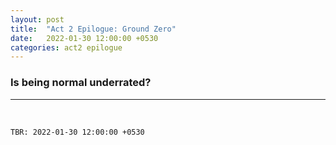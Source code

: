 ```yaml
--- 
layout: post
title:  "Act 2 Epilogue: Ground Zero"
date:   2022-01-30 12:00:00 +0530
categories: act2 epilogue
---
```

### Is being normal underrated?

<!--more-->

---
&nbsp;




`TBR: 2022-01-30 12:00:00 +0530`


